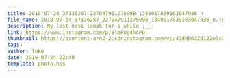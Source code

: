 ```yaml
---
title: 2018-07-24_37136287_227047911275998_1340017839163047936_n
file_name: 2018-07-24_37136287_227047911275998_1340017839163047936_n.jpg
description: My last nasi lemak for a while ;__;
link: https://www.instagram.com/p/BlmRUg4hAPD
thumbnail: https://scontent-arn2-2.cdninstagram.com/vp/43d9b632d122e5c88f29b35adab2f9ca/5CC7C908/t51.2885-15/e35/s240x240/37136287_227047911275998_1340017839163047936_n.jpg?_nc_ht=scontent-arn2-2.cdninstagram.com&ig_cache_key=MTgzMDIyNjQ3NTA2MDgyMjk3OQ%3D%3D.2
tags: 
author: luke
date: 2018-07-24 02:40
template: photo.hbs
---
```

